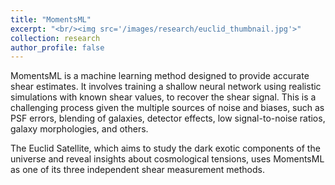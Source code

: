 ```yaml
---
title: "MomentsML"
excerpt: "<br/><img src='/images/research/euclid_thumbnail.jpg'>"
collection: research
author_profile: false
---
```


MomentsML is a machine learning method designed to provide accurate shear estimates. It involves training a shallow neural network using realistic simulations with known shear values, to recover the shear signal. This is a challenging process given the multiple sources of noise and biases, such as PSF errors, blending of galaxies, detector effects, low signal-to-noise ratios, galaxy morphologies, and others.

The Euclid Satellite, which aims to study the dark exotic components of the universe and reveal insights about cosmological tensions, uses MomentsML as one of its three independent shear measurement methods.
